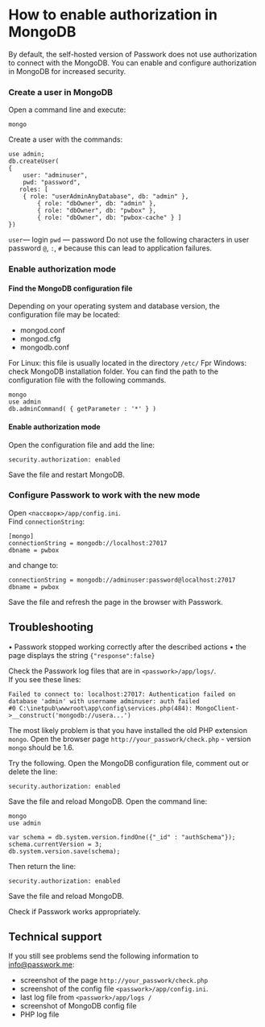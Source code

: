 # How to enable authorization in MongoDB

By default, the self-hosted version of Passwork does not use authorization to connect with the MongoDB. 
You can enable and configure authorization in MongoDB for increased security.

### Create a user in MongoDB
Open a command line and execute:   
```
mongo
```
 
Create a user with the commands:
```
use admin;
db.createUser(
{
	user: "adminuser",
	pwd: "password",
   roles: [ 
   	{ role: "userAdminAnyDatabase", db: "admin" },
		{ role: "dbOwner", db: "admin" }, 
		{ role: "dbOwner", db: "pwbox" },
		{ role: "dbOwner", db: "pwbox-cache" } ]
})  

```

`user`— login
`pwd` — password
Do not use the following characters in user password `@`, `:`, `#` because this can lead to application failures.

### Enable authorization mode
#### Find the MongoDB configuration file
Depending on your operating system and database version, the configuration file may be located: 
* mongod.conf  
* mongod.cfg  
* mongodb.conf  

For Linux: this file is usually located in the directory `/etc/`
Fpr Windows: check MongoDB installation folder.
You can find the path to the configuration file with the following commands.

```
mongo
use admin
db.adminCommand( { getParameter : '*' } )
```

#### Enable authorization mode
Open the configuration file and add the line:  
```
security.authorization: enabled
```
Save the file and restart MongoDB.
  
### Configure Passwork to work with the new mode
Open `<пассворк>/app/config.ini`.     
Find `connectionString`:
```
[mongo]
connectionString = mongodb://localhost:27017
dbname = pwbox
```
and change to:  
  
```
connectionString = mongodb://adminuser:password@localhost:27017
dbname = pwbox
```
Save the file and refresh the page in the browser with Passwork.
    
## Troubleshooting

•	Passwork stopped working correctly after the described actions
•	the page displays the string `{"response":false}`  
  
Check the Passwork log files that are in `<passwork>/app/logs/`.    
If you see these lines:  
```
Failed to connect to: localhost:27017: Authentication failed on database 'admin' with username adminuser: auth failed
#0 C:\inetpub\wwwroot\app\config\services.php(484): MongoClient->__construct('mongodb://usera...')
```
The most likely problem is that you have installed the old PHP extension `mongo`. 
Open the browser page `http://your_passwork/check.php` - version `mongo` should be 1.6.

Try the following.
Open the MongoDB configuration file, comment out or delete the line:
```
security.authorization: enabled
```
Save the file and reload MongoDB.
Open the command line:
```
mongo
use admin
  
var schema = db.system.version.findOne({"_id" : "authSchema"});
schema.currentVersion = 3;
db.system.version.save(schema);
```
Then return the line:
```
security.authorization: enabled
```

Save the file and reload MongoDB.

Check if Passwork works appropriately.
## Technical support
If you still see problems send the following information to <info@passwork.me>:
* screenshot of the page `http://your_passwork/check.php`
* screenshot of the config file `<passwork>/app/config.ini`.
* last log file from `<passwork>/app/logs /`
* screenshot of MongoDB config file
* PHP log file
